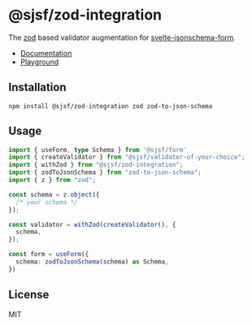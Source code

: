 # @sjsf/zod-integration

The [zod](https://github.com/colinhacks/zod) based validator augmentation for [svelte-jsonschema-form](https://github.com/x0k/svelte-jsonschema-form).

- [Documentation](https://x0k.github.io/svelte-jsonschema-form/integrations/zod/)
- [Playground](https://x0k.github.io/svelte-jsonschema-form/playground/)

## Installation

```shell
npm install @sjsf/zod-integration zod zod-to-json-schema
```

## Usage

```typescript
import { useForm, type Schema } from '@sjsf/form'
import { createValidator } from "@sjsf/validator-of-your-choice";
import { withZod } from "@sjsf/zod-integration";
import { zodToJsonSchema } from "zod-to-json-schema";
import { z } from "zod";

const schema = z.object({
  /* your schema */
});

const validator = withZod(createValidator(), {
  schema,
});

const form = useForm({
  schema: zodToJsonSchema(schema) as Schema,
})
```

## License

MIT
